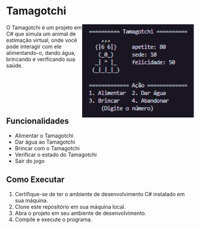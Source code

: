 # Tamagotchi

  <div>
    <img src="Tamagotchi.png" alt="Tamagotchi" align="right" width="300">
    <p>
      O Tamagotchi é um projeto em C# que simula um animal de estimação virtual, onde você pode interagir com ele alimentando-o, dando água, brincando e verificando sua saúde.
    </p>
    <br><br><br><br><br>
  </div>

## Funcionalidades
- Alimentar o Tamagotchi
- Dar água ao Tamagotchi
- Brincar com o Tamagotchi
- Verificar o estado do Tamagotchi
- Sair do jogo

## Como Executar
1. Certifique-se de ter o ambiente de desenvolvimento C# instalado em sua máquina.
2. Clone este repositório em sua máquina local.
3. Abra o projeto em seu ambiente de desenvolvimento.
4. Compile e execute o programa.
